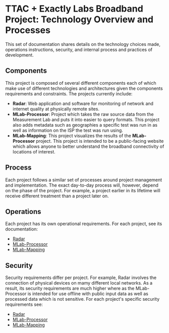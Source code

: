 # TTAC + Exactly Labs Broadband Project: Technology Overview and Processes

This set of documentation shares details on the technology choices made, operations instructions, security, and internal process and practices of development.

## Components

This project is composed of several different components each of which make use of different technologies and architectures given the components requirements and constraints. The projects currently include:

* **Radar**: Web application and software for monitoring of network and internet quality at physically remote sites.
* **MLab-Processor**: Project which takes the raw source data from the Measurement Lab and puts it into easier to query formats. This project also adds metadata such as geographies a specific test was run in as well as information on the ISP the test was run using.
* **MLab-Mapping**: This project visualizes the results of the **MLab-Processor** project. This project is intended to be a public-facing website which allows anyone to better understand the broadband connectivity of locations of interest.

## Process

Each project follows a similar set of processes around project management and implementation. The exact day-to-day process will, however, depend on the phase of the project. For example, a project earlier in its lifetime will receive different treatment than a project later on.

## Operations

Each project has its own operational requirements. For each project, see its documentation:

* [Radar](./radar/index.md)
* [MLab-Processor](./mlab-processor/index.md)
* [MLab-Mapping](./mlab-mapping/index.md)

## Security

Security requirements differ per project. For example, Radar involves the connection of physical devices on mamy different local networks. As a result, its security requirements are much higher where as the MLab-Processor is intended for use offline with public input data as well as processed data which is not sensitive. For each project's specific security requirements see:

* [Radar](./radar/index.md)
* [MLab-Processor](./mlab-processor/index.md)
* [MLab-Mapping](./mlab-mapping/index.md)
